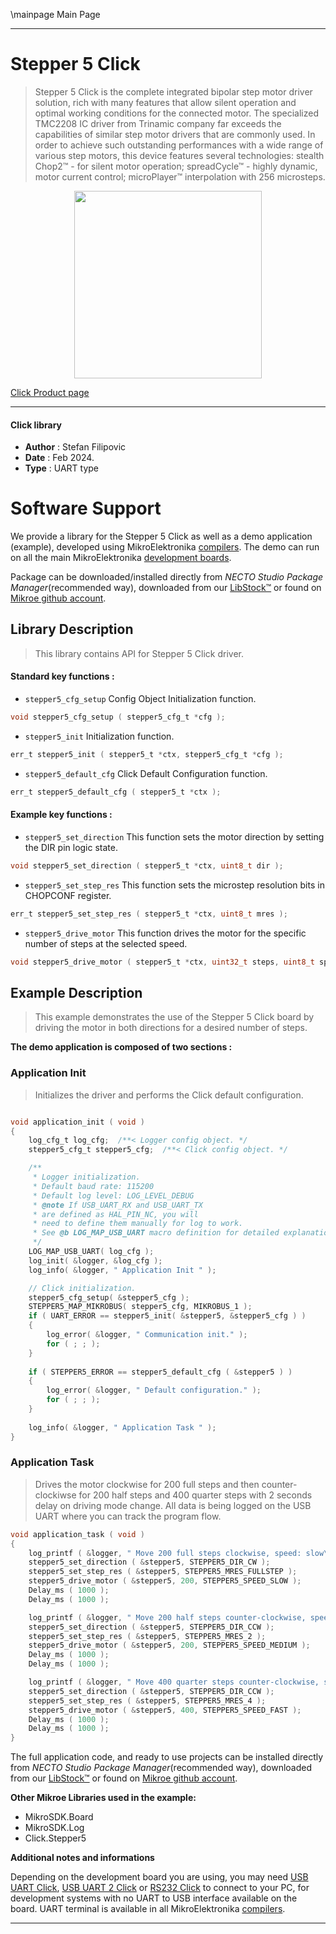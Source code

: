 \mainpage Main Page

---
# Stepper 5 Click

> Stepper 5 Click is the complete integrated bipolar step motor driver solution, rich with many features that allow silent operation and optimal working conditions for the connected motor. The specialized TMC2208 IC driver from Trinamic company far exceeds the capabilities of similar step motor drivers that are commonly used. In order to achieve such outstanding performances with a wide range of various step motors, this device features several technologies: stealth Chop2™ - for silent motor operation; spreadCycle™ - highly dynamic, motor current control; microPlayer™ interpolation with 256 microsteps.

<p align="center">
  <img src="https://download.mikroe.com/images/click_for_ide/stepper5_click.png" height=300px>
</p>

[Click Product page](https://www.mikroe.com/stepper-5-click)

---


#### Click library

- **Author**        : Stefan Filipovic
- **Date**          : Feb 2024.
- **Type**          : UART type


# Software Support

We provide a library for the Stepper 5 Click
as well as a demo application (example), developed using MikroElektronika
[compilers](https://www.mikroe.com/necto-studio).
The demo can run on all the main MikroElektronika [development boards](https://www.mikroe.com/development-boards).

Package can be downloaded/installed directly from *NECTO Studio Package Manager*(recommended way), downloaded from our [LibStock&trade;](https://libstock.mikroe.com) or found on [Mikroe github account](https://github.com/MikroElektronika/mikrosdk_click_v2/tree/master/clicks).

## Library Description

> This library contains API for Stepper 5 Click driver.

#### Standard key functions :

- `stepper5_cfg_setup` Config Object Initialization function.
```c
void stepper5_cfg_setup ( stepper5_cfg_t *cfg );
```

- `stepper5_init` Initialization function.
```c
err_t stepper5_init ( stepper5_t *ctx, stepper5_cfg_t *cfg );
```

- `stepper5_default_cfg` Click Default Configuration function.
```c
err_t stepper5_default_cfg ( stepper5_t *ctx );
```

#### Example key functions :

- `stepper5_set_direction` This function sets the motor direction by setting the DIR pin logic state.
```c
void stepper5_set_direction ( stepper5_t *ctx, uint8_t dir );
```

- `stepper5_set_step_res` This function sets the microstep resolution bits in CHOPCONF register.
```c
err_t stepper5_set_step_res ( stepper5_t *ctx, uint8_t mres );
```

- `stepper5_drive_motor` This function drives the motor for the specific number of steps at the selected speed.
```c
void stepper5_drive_motor ( stepper5_t *ctx, uint32_t steps, uint8_t speed );
```

## Example Description

> This example demonstrates the use of the Stepper 5 Click board by driving the motor in both directions for a desired number of steps.

**The demo application is composed of two sections :**

### Application Init

> Initializes the driver and performs the Click default configuration.

```c

void application_init ( void )
{
    log_cfg_t log_cfg;  /**< Logger config object. */
    stepper5_cfg_t stepper5_cfg;  /**< Click config object. */

    /** 
     * Logger initialization.
     * Default baud rate: 115200
     * Default log level: LOG_LEVEL_DEBUG
     * @note If USB_UART_RX and USB_UART_TX 
     * are defined as HAL_PIN_NC, you will 
     * need to define them manually for log to work. 
     * See @b LOG_MAP_USB_UART macro definition for detailed explanation.
     */
    LOG_MAP_USB_UART( log_cfg );
    log_init( &logger, &log_cfg );
    log_info( &logger, " Application Init " );

    // Click initialization.
    stepper5_cfg_setup( &stepper5_cfg );
    STEPPER5_MAP_MIKROBUS( stepper5_cfg, MIKROBUS_1 );
    if ( UART_ERROR == stepper5_init( &stepper5, &stepper5_cfg ) ) 
    {
        log_error( &logger, " Communication init." );
        for ( ; ; );
    }
    
    if ( STEPPER5_ERROR == stepper5_default_cfg ( &stepper5 ) )
    {
        log_error( &logger, " Default configuration." );
        for ( ; ; );
    }
    
    log_info( &logger, " Application Task " );
}

```

### Application Task

> Drives the motor clockwise for 200 full steps and then counter-clockiwse for 200 half
steps and 400 quarter steps with 2 seconds delay on driving mode change. All data is
being logged on the USB UART where you can track the program flow.

```c
void application_task ( void )
{
    log_printf ( &logger, " Move 200 full steps clockwise, speed: slow\r\n\n" );
    stepper5_set_direction ( &stepper5, STEPPER5_DIR_CW );
    stepper5_set_step_res ( &stepper5, STEPPER5_MRES_FULLSTEP );
    stepper5_drive_motor ( &stepper5, 200, STEPPER5_SPEED_SLOW );
    Delay_ms ( 1000 );
    Delay_ms ( 1000 );

    log_printf ( &logger, " Move 200 half steps counter-clockwise, speed: medium\r\n\n" );
    stepper5_set_direction ( &stepper5, STEPPER5_DIR_CCW );
    stepper5_set_step_res ( &stepper5, STEPPER5_MRES_2 );
    stepper5_drive_motor ( &stepper5, 200, STEPPER5_SPEED_MEDIUM );
    Delay_ms ( 1000 );
    Delay_ms ( 1000 );

    log_printf ( &logger, " Move 400 quarter steps counter-clockwise, speed: fast\r\n\n" );
    stepper5_set_direction ( &stepper5, STEPPER5_DIR_CCW );
    stepper5_set_step_res ( &stepper5, STEPPER5_MRES_4 );
    stepper5_drive_motor ( &stepper5, 400, STEPPER5_SPEED_FAST );
    Delay_ms ( 1000 );
    Delay_ms ( 1000 );
}
```

The full application code, and ready to use projects can be installed directly from *NECTO Studio Package Manager*(recommended way), downloaded from our [LibStock&trade;](https://libstock.mikroe.com) or found on [Mikroe github account](https://github.com/MikroElektronika/mikrosdk_click_v2/tree/master/clicks).

**Other Mikroe Libraries used in the example:**

- MikroSDK.Board
- MikroSDK.Log
- Click.Stepper5

**Additional notes and informations**

Depending on the development board you are using, you may need
[USB UART Click](https://www.mikroe.com/usb-uart-click),
[USB UART 2 Click](https://www.mikroe.com/usb-uart-2-click) or
[RS232 Click](https://www.mikroe.com/rs232-click) to connect to your PC, for
development systems with no UART to USB interface available on the board. UART
terminal is available in all MikroElektronika
[compilers](https://shop.mikroe.com/compilers).

---
